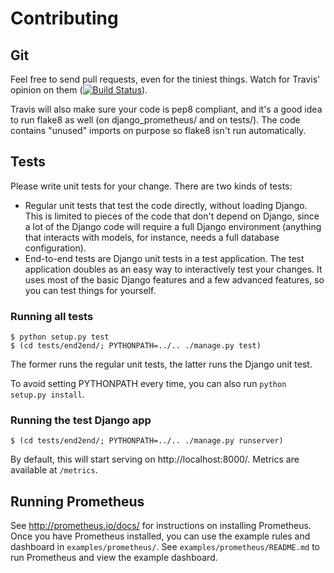 # Contributing

## Git

Feel free to send pull requests, even for the tiniest things. Watch
for Travis' opinion on them ([![Build
Status](https://travis-ci.org/prezi/django-exporter.svg?branch=master)](https://travis-ci.org/prezi/django-exporter)).

Travis will also make sure your code is pep8 compliant, and it's a
good idea to run flake8 as well (on django_prometheus/ and on
tests/). The code contains "unused" imports on purpose so flake8 isn't
run automatically.

## Tests

Please write unit tests for your change. There are two kinds of tests:

  * Regular unit tests that test the code directly, without loading
    Django. This is limited to pieces of the code that don't depend on
    Django, since a lot of the Django code will require a full Django
    environment (anything that interacts with models, for instance,
    needs a full database configuration).
  * End-to-end tests are Django unit tests in a test application. The
    test application doubles as an easy way to interactively test your
    changes. It uses most of the basic Django features and a few
    advanced features, so you can test things for yourself.

### Running all tests

```shell
$ python setup.py test
$ (cd tests/end2end/; PYTHONPATH=../.. ./manage.py test)
```

The former runs the regular unit tests, the latter runs the Django
unit test.

To avoid setting PYTHONPATH every time, you can also run `python
setup.py install`.

### Running the test Django app

```shell
$ (cd tests/end2end/; PYTHONPATH=../.. ./manage.py runserver)
```

By default, this will start serving on http://localhost:8000/. Metrics
are available at `/metrics`.

## Running Prometheus

See http://prometheus.io/docs/ for instructions on installing
Prometheus. Once you have Prometheus installed, you can use the
example rules and dashboard in `examples/prometheus/`. See
`examples/prometheus/README.md` to run Prometheus and view the example
dashboard.
